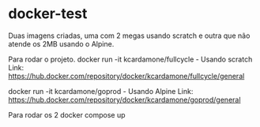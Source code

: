 # docker-test
Duas imagens criadas, uma com 2 megas usando scratch e outra que não atende os 2MB usando o Alpine.

Para rodar o projeto.
docker run -it kcardamone/fullcycle - Usando scratch
Link: https://hub.docker.com/repository/docker/kcardamone/fullcycle/general

docker run -it kcardamone/goprod - Usando Alpine
Link: https://hub.docker.com/repository/docker/kcardamone/goprod/general

Para rodar os 2
docker compose up
